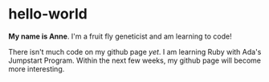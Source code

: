 # hello-world
<b>My name is Anne</b>.  I'm a fruit fly geneticist and am learning to code! 

There isn't much code on my github page <i>yet</i>.  I am learning Ruby with Ada's Jumpstart Program.  Within the next few weeks, my github page will become more interesting.
